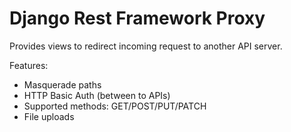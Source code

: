 Django Rest Framework Proxy
====================

Provides views to redirect incoming request to another API server.

Features:

* Masquerade paths
* HTTP Basic Auth (between to APIs)
* Supported methods: GET/POST/PUT/PATCH
* File uploads
